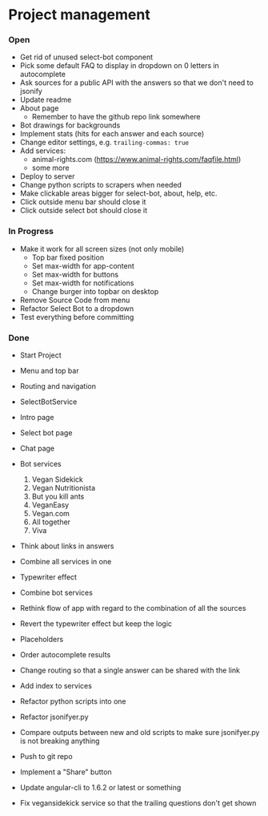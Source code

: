 # Project management

### Open

* Get rid of unused select-bot component
* Pick some default FAQ to display in dropdown on 0 letters in autocomplete
* Ask sources for a public API with the answers so that we don't need to jsonify
* Update readme
* About page
  * Remember to have the github repo link somewhere
* Bot drawings for backgrounds
* Implement stats (hits for each answer and each source)
* Change editor settings, e.g. `trailing-commas: true`
* Add services:
  * animal-rights.com (https://www.animal-rights.com/faqfile.html)
  * some more
* Deploy to server
* Change python scripts to scrapers when needed
* Make clickable areas bigger for select-bot, about, help, etc.
* Click outside menu bar should close it
* Click outside select bot should close it

### In Progress

* Make it work for all screen sizes (not only mobile)
  * Top bar fixed position
  * Set max-width for app-content
  * Set max-width for buttons
  * Set max-width for notifications
  * Change burger into topbar on desktop
* Remove Source Code from menu
* Refactor Select Bot to a dropdown
* Test everything before committing

### Done

* Start Project
* Menu and top bar
* Routing and navigation
* SelectBotService
* Intro page
* Select bot page
* Chat page
* Bot services

  1. Vegan Sidekick
  2. Vegan Nutritionista
  3. But you kill ants
  4. VeganEasy
  5. Vegan.com
  6. All together
  7. Viva

* Think about links in answers
* Combine all services in one
* Typewriter effect
* Combine bot services
* Rethink flow of app with regard to the combination of all the sources
* Revert the typewriter effect but keep the logic
* Placeholders
* Order autocomplete results
* Change routing so that a single answer can be shared with the link
* Add index to services
* Refactor python scripts into one
* Refactor jsonifyer.py
* Compare outputs between new and old scripts to make sure jsonifyer.py is not breaking anything
* Push to git repo
* Implement a "Share" button
* Update angular-cli to 1.6.2 or latest or something
* Fix vegansidekick service so that the trailing questions don't get shown
